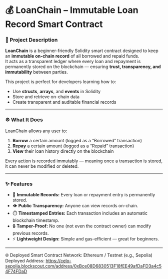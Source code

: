 # 💰 LoanChain – Immutable Loan Record Smart Contract

### 🧾 Project Description
**LoanChain** is a beginner-friendly Solidity smart contract designed to keep an **immutable on-chain record** of all borrowed and repaid funds.  
It acts as a transparent ledger where every loan and repayment is permanently stored on the blockchain — ensuring **trust, transparency, and immutability** between parties.

This project is perfect for developers learning how to:
- Use **structs**, **arrays**, and **events** in Solidity  
- Store and retrieve on-chain data  
- Create transparent and auditable financial records

---

### ⚙️ What It Does
LoanChain allows any user to:
1. **Borrow** a certain amount (logged as a “Borrowed” transaction)  
2. **Repay** a certain amount (logged as a “Repaid” transaction)  
3. **View** their loan history directly on the blockchain  

Every action is recorded immutably — meaning once a transaction is stored, it can never be modified or deleted.

---

### ✨ Features
- 🧱 **Immutable Records:** Every loan or repayment entry is permanently stored.  
- 👁️ **Public Transparency:** Anyone can view records on-chain.  
- ⏱️ **Timestamped Entries:** Each transaction includes an automatic blockchain timestamp.  
- 🔒 **Tamper-Proof:** No one (not even the contract owner) can modify previous records.  
- ⚡ **Lightweight Design:** Simple and gas-efficient — great for beginners.  

---
🌐 Deployed Smart Contract
Network: Ethereum / Testnet (e.g., Sepolia)
Deployed Address: https://celo-sepolia.blockscout.com/address/0xBce08D6830513F18fEE49afDaFD3a4c54F74FDaD
